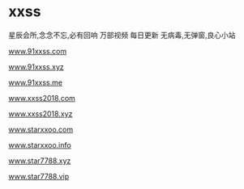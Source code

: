 # xxss
星辰会所,念念不忘,必有回响 万部视频  每日更新
无病毒,无弹窗,良心小站

 www.91xxss.com
 
 www.91xxss.xyz
 
 www.91xxss.me
 
 www.xxss2018.com
 
 www.xxss2018.xyz
 
 www.starxxoo.com
 
 www.starxxoo.info

 www.star7788.xyz
 
 www.star7788.vip
